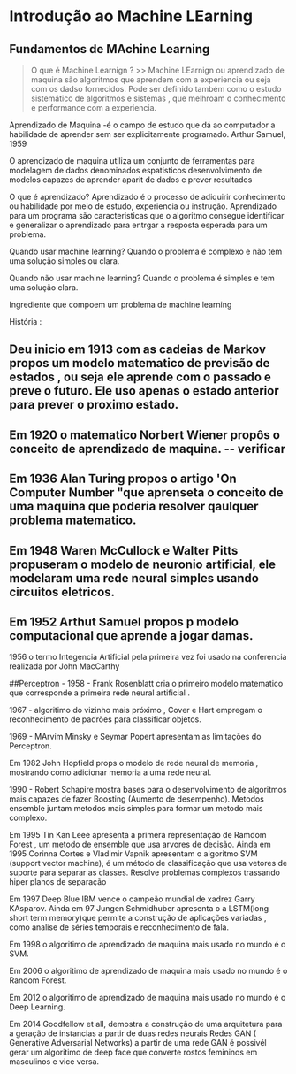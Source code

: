 # Introdução ao Machine LEarning 

## Fundamentos de MAchine Learning 

> O que é Machine Learnign ?
    >> Machine LEarnign ou aprendizado de maquina são algoritmos que aprendem com a experiencia ou seja com os dadso fornecidos.
    Pode ser definido também como o estudo sistemático de algoritmos e sistemas , que melhroam o conhecimento e performance com a experiencia. 

Aprendizado de Maquina -é o campo de estudo que dá ao computador a habilidade de aprender sem ser explicitamente programado. Arthur Samuel, 1959

O aprendizado de maquina utiliza um conjunto de ferramentas para modelagem de dados denominados espatisticos 
desenvolvimento de modelos capazes de aprender aparit de dados e prever resultados 

O que é aprendizado? 
    Aprendizado é o processo de adiquirir conhecimento ou habilidade por meio de estudo, experiencia ou instrução.
    Aprendizado para um programa são caracteristicas que o algoritmo consegue identificar e generalizar o aprendizado para entrgar a resposta esperada para um problema. 

Quando usar machine learning?
    Quando o problema é complexo e não tem uma solução simples ou clara. 

Quando não usar machine learning?
    Quando o problema é simples e tem uma solução clara.

Ingrediente que compoem um problema de machine learning 
    

História : 

## Deu inicio em 1913 com as cadeias de Markov propos um modelo matematico de previsão de estados , ou seja ele aprende com o passado e preve o futuro. Ele uso apenas o estado anterior para prever o proximo estado. 

## Em 1920 o matematico Norbert Wiener propôs o conceito de aprendizado de maquina. -- verificar 

## Em 1936 Alan Turing propos o artigo 'On Computer Number "que aprenseta o conceito de uma maquina que poderia resolver qaulquer problema matematico. 

## Em 1948 Waren McCullock e Walter Pitts propuseram o modelo de neuronio artificial, ele modelaram uma rede neural simples usando circuitos eletricos. 

## Em 1952 Arthut Samuel propos p modelo computacional que aprende a jogar damas. 

1956 o termo Integencia Artificial pela primeira vez foi usado na conferencia realizada por John MacCarthy

##Perceptron - 1958 - Frank Rosenblatt cria o primeiro modelo matematico que corresponde a primeira rede neural artificial . 

1967 - algoritimo do vizinho mais próximo , Cover e Hart empregam o reconhecimento de padrões para classificar objetos. 

1969 - MArvim Minsky e Seymar Popert apresentam as limitações do Perceptron.

Em 1982 John Hopfield props o modelo de rede neural de memoria , mostrando como adicionar memoria a uma rede neural. 

1990 - Robert Schapire mostra bases para o desenvolvimento de algoritmos mais capazes de fazer Boosting (Aumento de desempenho). Metodos ensemble juntam metodos mais simples para formar um metodo mais complexo. 

Em 1995 Tin Kan Leee apresenta a primera representação de Ramdom Forest , um metodo de ensemble que usa arvores de decisão. 
Ainda em 1995 Corinna Cortes e Vladimir Vapnik apresentam o algoritmo SVM  (support vector machine), é um método de classificação que usa vetores de suporte para separar as classes. Resolve problemas complexos trassando hiper planos de separação 

Em 1997 Deep Blue IBM vence o campeão mundial de xadrez Garry KAsparov. Ainda em 97 Jungen Schmidhuber apresenta o a LSTM(long short term memory)que permite a construção de aplicações variadas , como analise de séries temporais e reconhecimento de fala.

Em 1998 o algoritimo de aprendizado de maquina mais usado no mundo é o SVM.

Em 2006 o algoritimo de aprendizado de maquina mais usado no mundo é o Random Forest.

Em 2012 o algoritimo de aprendizado de maquina mais usado no mundo é o Deep Learning.

Em 2014 Goodfellow et all, demostra a construção de uma arquitetura para a geração de instancias a partir de duas redes neurais Redes GAN ( Generative Adversarial Networks) a partir de uma rede GAN é possivél gerar um algoritimo de deep face que converte rostos femininos em masculinos e vice versa. 


